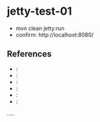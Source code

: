 jetty-test-01
=============

- mvn clean jetty:run
- confirm: http://localhost:8080/

References
----------
- []( ""):
- []( ""):
- []( ""):
- []( ""):
- []( ""):
- []( ""):


.....



